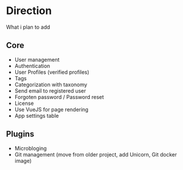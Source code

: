 # Direction

What i plan to add

## Core

* User management
* Authentication
* User Profiles (verified profiles)
* Tags
* Categorization with taxonomy
* Send email to registered user
* Forgoten password / Password reset
* License
* Use VueJS for page rendering
* App settings table

## Plugins

* Microbloging
* Git management (move from older project, add Unicorn, Git docker image)